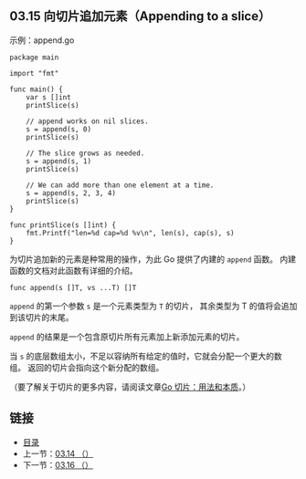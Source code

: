 ## 03.15 向切片追加元素（Appending to a slice）

示例：append.go

    package main

    import "fmt"

    func main() {
    	var s []int
    	printSlice(s)

    	// append works on nil slices.
    	s = append(s, 0)
    	printSlice(s)

    	// The slice grows as needed.
    	s = append(s, 1)
    	printSlice(s)

    	// We can add more than one element at a time.
    	s = append(s, 2, 3, 4)
    	printSlice(s)
    }

    func printSlice(s []int) {
    	fmt.Printf("len=%d cap=%d %v\n", len(s), cap(s), s)
    }

为切片追加新的元素是种常用的操作，为此 Go 提供了内建的 `append` 函数。 内建函数的文档对此函数有详细的介绍。

    func append(s []T, vs ...T) []T

`append` 的第一个参数 `s` 是一个元素类型为 `T` 的切片， 其余类型为 T 的值将会追加到该切片的末尾。

`append` 的结果是一个包含原切片所有元素加上新添加元素的切片。

当 `s` 的底层数组太小，不足以容纳所有给定的值时，它就会分配一个更大的数组。 返回的切片会指向这个新分配的数组。

（要了解关于切片的更多内容，请阅读文章[Go 切片：用法和本质](https://blog.go-zh.org/go-slices-usage-and-internals)。）

## 链接
* [目录](https://github.com/gnefiy/go-tour-zh/blob/master/README.md)
* 上一节：[03.14 （）](https://github.com/gnefiy/go-tour-zh/blob/master/tour/moretypes/03.14.md)
* 下一节：[03.16 （）](https://github.com/gnefiy/go-tour-zh/blob/master/tour/moretypes/03.16.md)
